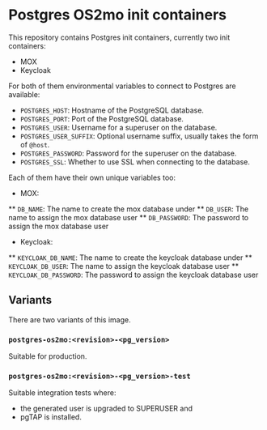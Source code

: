 # Postgres OS2mo init containers

This repository contains Postgres init containers, currently two init containers:

* MOX
* Keycloak

For both of them environmental variables to connect to Postgres are available:

* `POSTGRES_HOST`: Hostname of the PostgreSQL database.
* `POSTGRES_PORT`: Port of the PostgreSQL database.
* `POSTGRES_USER`: Username for a superuser on the database.
* `POSTGRES_USER_SUFFIX`: Optional username suffix, usually takes the form of `@host`.
* `POSTGRES_PASSWORD`: Password for the superuser on the database.
* `POSTGRES_SSL`: Whether to use SSL when connecting to the database.

Each of them have their own unique variables too:

* MOX:

** `DB_NAME`: The name to create the mox database under
** `DB_USER`: The name to assign the mox database user
** `DB_PASSWORD`: The password to assign the mox database user

* Keycloak:

** `KEYCLOAK_DB_NAME`: The name to create the keycloak database under
** `KEYCLOAK_DB_USER`: The name to assign the keycloak database user
** `KEYCLOAK_DB_PASSWORD`: The password to assign the keycloak database user

## Variants
There are two variants of this image.

### `postgres-os2mo:<revision>-<pg_version>`
Suitable for production.

### `postgres-os2mo:<revision>-<pg_version>-test`
Suitable integration tests where:
* the generated user is upgraded to SUPERUSER and
* pgTAP is installed.
